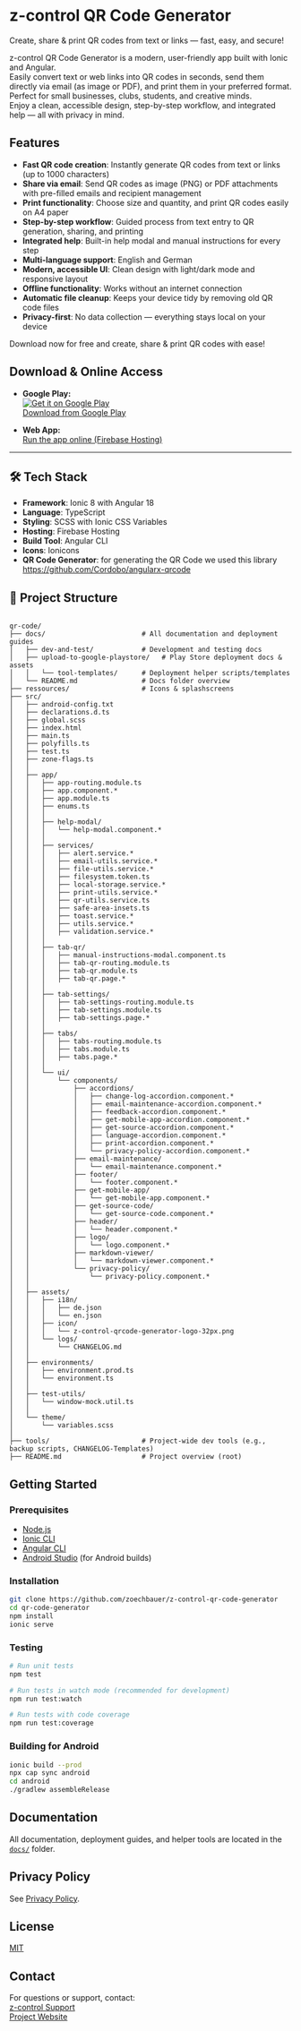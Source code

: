 # z-control QR Code Generator

Create, share & print QR codes from text or links — fast, easy, and secure!

z-control QR Code Generator is a modern, user-friendly app built with Ionic and Angular.  
Easily convert text or web links into QR codes in seconds, send them directly via email (as image or PDF), and print them in your preferred format.  
Perfect for small businesses, clubs, students, and creative minds.  
Enjoy a clean, accessible design, step-by-step workflow, and integrated help — all with privacy in mind.

## Features

- **Fast QR code creation**: Instantly generate QR codes from text or links (up to 1000 characters)
- **Share via email**: Send QR codes as image (PNG) or PDF attachments with pre-filled emails and recipient management
- **Print functionality**: Choose size and quantity, and print QR codes easily on A4 paper
- **Step-by-step workflow**: Guided process from text entry to QR generation, sharing, and printing
- **Integrated help**: Built-in help modal and manual instructions for every step
- **Multi-language support**: English and German
- **Modern, accessible UI**: Clean design with light/dark mode and responsive layout
- **Offline functionality**: Works without an internet connection
- **Automatic file cleanup**: Keeps your device tidy by removing old QR code files
- **Privacy-first**: No data collection — everything stays local on your device

Download now for free and create, share & print QR codes with ease!

## Download & Online Access

- **Google Play:**  
  [![Get it on Google Play](https://play.google.com/intl/en_us/badges/static/images/badges/en_badge_web_generic.png)](https://play.google.com/store/apps/details?id=at.zcontrol.zoe.qrcodeapp)
  <br>
  [Download from Google Play](https://play.google.com/store/apps/details?id=at.zcontrol.zoe.qrcodeapp)

- **Web App:**  
  [Run the app online (Firebase Hosting)](https://z-control-qr-code.web.app/)

---

## 🛠️ Tech Stack

- **Framework**: Ionic 8 with Angular 18
- **Language**: TypeScript
- **Styling**: SCSS with Ionic CSS Variables
- **Hosting**: Firebase Hosting
- **Build Tool**: Angular CLI
- **Icons**: Ionicons
- **QR Code Generator**: for generating the QR Code we used this library https://github.com/Cordobo/angularx-qrcode

## 📁 Project Structure

```

qr-code/
├── docs/                        # All documentation and deployment guides
│   ├── dev-and-test/            # Development and testing docs
│   ├── upload-to-google-playstore/   # Play Store deployment docs & assets
│   │   └── tool-templates/      # Deployment helper scripts/templates
│   └── README.md                # Docs folder overview
├── ressources/                  # Icons & splashscreens
├── src/
│   ├── android-config.txt
│   ├── declarations.d.ts
│   ├── global.scss
│   ├── index.html
│   ├── main.ts
│   ├── polyfills.ts
│   ├── test.ts
│   ├── zone-flags.ts
│   │
│   ├── app/
│   │   ├── app-routing.module.ts
│   │   ├── app.component.*
│   │   ├── app.module.ts
│   │   ├── enums.ts
│   │   │
│   │   ├── help-modal/
│   │   │   └── help-modal.component.*
│   │   │
│   │   ├── services/
│   │   │   ├── alert.service.*
│   │   │   ├── email-utils.service.*
│   │   │   ├── file-utils.service.*
│   │   │   ├── filesystem.token.ts
│   │   │   ├── local-storage.service.*
│   │   │   ├── print-utils.service.*
│   │   │   ├── qr-utils.service.ts
│   │   │   ├── safe-area-insets.ts
│   │   │   ├── toast.service.*
│   │   │   ├── utils.service.*
│   │   │   ├── validation.service.*
│   │   │
│   │   ├── tab-qr/
│   │   │   ├── manual-instructions-modal.component.ts
│   │   │   ├── tab-qr-routing.module.ts
│   │   │   ├── tab-qr.module.ts
│   │   │   ├── tab-qr.page.*
│   │   │
│   │   ├── tab-settings/
│   │   │   ├── tab-settings-routing.module.ts
│   │   │   ├── tab-settings.module.ts
│   │   │   ├── tab-settings.page.*
│   │   │
│   │   ├── tabs/
│   │   │   ├── tabs-routing.module.ts
│   │   │   ├── tabs.module.ts
│   │   │   ├── tabs.page.*
│   │   │
│   │   └── ui/
│   │       └── components/
│   │           ├── accordions/
│   │           │   ├── change-log-accordion.component.*
│   │           │   ├── email-maintenance-accordion.component.*
│   │           │   ├── feedback-accordion.component.*
│   │           │   ├── get-mobile-app-accordion.component.*
│   │           │   ├── get-source-accordion.component.*
│   │           │   ├── language-accordion.component.*
│   │           │   ├── print-accordion.component.*
│   │           │   └── privacy-policy-accordion.component.*
│   │           ├── email-maintenance/
│   │           │   └── email-maintenance.component.*
│   │           ├── footer/
│   │           │   └── footer.component.*
│   │           ├── get-mobile-app/
│   │           │   └── get-mobile-app.component.*
│   │           ├── get-source-code/
│   │           │   └── get-source-code.component.*
│   │           ├── header/
│   │           │   └── header.component.*
│   │           ├── logo/
│   │           │   └── logo.component.*
│   │           ├── markdown-viewer/
│   │           │   └── markdown-viewer.component.*
│   │           └── privacy-policy/
│   │               └── privacy-policy.component.*
│   │
│   ├── assets/
│   │   ├── i18n/
│   │   │   ├── de.json
│   │   │   └── en.json
│   │   ├── icon/
│   │   │   └── z-control-qrcode-generator-logo-32px.png
│   │   └── logs/
│   │       └── CHANGELOG.md
│   │
│   ├── environments/
│   │   ├── environment.prod.ts
│   │   └── environment.ts
│   │
│   ├── test-utils/
│   │   └── window-mock.util.ts
│   │
│   └── theme/
│       └── variables.scss
│
├── tools/                       # Project-wide dev tools (e.g., backup scripts, CHANGELOG-Templates)
├── README.md                    # Project overview (root)

```

## Getting Started

### Prerequisites

- [Node.js](https://nodejs.org/)
- [Ionic CLI](https://ionicframework.com/docs/cli)
- [Angular CLI](https://angular.io/cli)
- [Android Studio](https://developer.android.com/studio) (for Android builds)

### Installation

```bash
git clone https://github.com/zoechbauer/z-control-qr-code-generator
cd qr-code-generator
npm install
ionic serve
```

### Testing

```bash
# Run unit tests
npm test

# Run tests in watch mode (recommended for development)
npm run test:watch

# Run tests with code coverage
npm run test:coverage
```

### Building for Android

```bash
ionic build --prod
npx cap sync android
cd android
./gradlew assembleRelease
```

## Documentation

All documentation, deployment guides, and helper tools are located in the [`docs/`](docs/) folder.

## Privacy Policy

See [Privacy Policy](https://z-control-4070.web.app/privacy/basic/en).

## License

[MIT](LICENSE)

## Contact

For questions or support, contact:  
[z-control Support](mailto:zcontrol.app.qr@gmail.com)  
[Project Website](https://z-control-4070.web.app/home)

